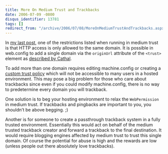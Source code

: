 ```yaml
---
title: More On Medium Trust and Trackbacks
date: 2006-07-09 -0800
disqus_identifier: 13781
tags: []
redirect_from: "/archive/2006/07/08/MoreOnMediumTrustAndTrackbacks.aspx/"
---
```


In [my last
post](https://haacked.com/archive/2006/07/09/ConfiguringLog4NetWithASP.NET2.0InMediumTrust.aspx "Medium Trust and Log4Net"),
one of the restrictions listed when running in medium trust is that HTTP
access is only allowed to the same domain. It is possible in web.config
to add a single domain via the `originUrl` attribute of the `<trust>`
element as [described by
Cathal](http://developers.ie/blogs/cconnolly/archive/2005/07/01/1498.aspx "Supporting Web Services").

To add more than one domain requires editing machine.config or creating
a [custom trust
policy](http://west-wind.com/weblog/posts/6344.aspx "ASP.NET in Medium Trust")
which will not be accessible to many users in a hosted environment. This
may pose a big problem for those who care about trackbacks since even if
you could modify machine.config, there is no way to predetermine every
domain you will trackback.

One solution is to beg your hosting environment to relax the
`WebPermission` in medium trust. If trackbacks and pingbacks are
important to you, you shouldn’t be above begging. ;)

Another is for someone to create a passthrough trackback system in a
fully trusted environment. Essentially this would act on behalf of the
medium trusted trackback creator and forward a trackback to the final
destination. It would require blogging engines affected by medium trust
to trust this single domain. Of course the potential for abuse is high
and the rewards are low (unless people out there absolutely love
trackbacks).

